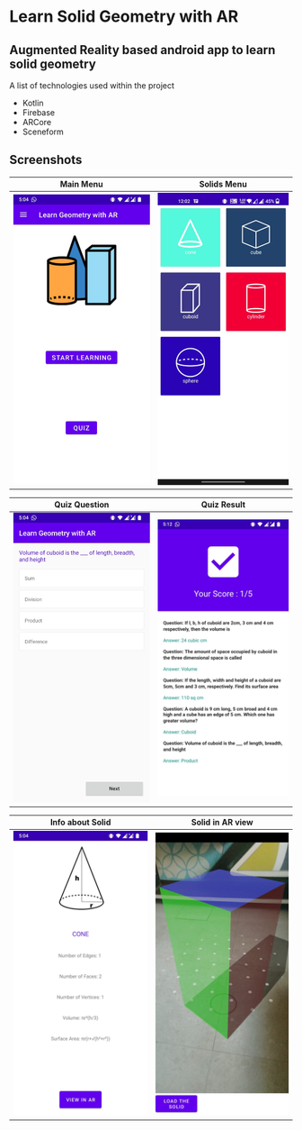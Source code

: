 # Learn Solid Geometry with AR

## Augmented Reality based android app to learn solid geometry

A list of technologies used within the project
* Kotlin
* Firebase
* ARCore
* Sceneform

## Screenshots
| Main Menu | Solids Menu |
|:-:|:-:|
| ![First](/screenshots/mainmenu.jpeg?raw=true) | ![Sec](/screenshots/solidsmenu.jpeg?raw=true) |

| Quiz Question | Quiz Result |
|:-:|:-:|
| ![Third](/screenshots/quiz.jpeg?raw=true) | ![Fourth](/screenshots/quizresult.jpeg?raw=true) |

| Info about Solid | Solid in AR view |
|:-:|:-:|
| ![Fifth](/screenshots/solidinfo.jpeg?raw=true) | ![Sixth](/screenshots/arcuboid.jpeg?raw=true) |
